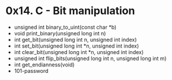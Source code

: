 # 0x14. C - Bit manipulation

+ unsigned int binary_to_uint(const char *b)
+ void print_binary(unsigned long int n)
+ int get_bit(unsigned long int n, unsigned int index)
+ int set_bit(unsigned long int *n, unsigned int index)
+ int clear_bit(unsigned long int *n, unsigned int index)
+ unsigned int flip_bits(unsigned long int n, unsigned long int m)
+ int get_endianness(void)
+ 101-password

